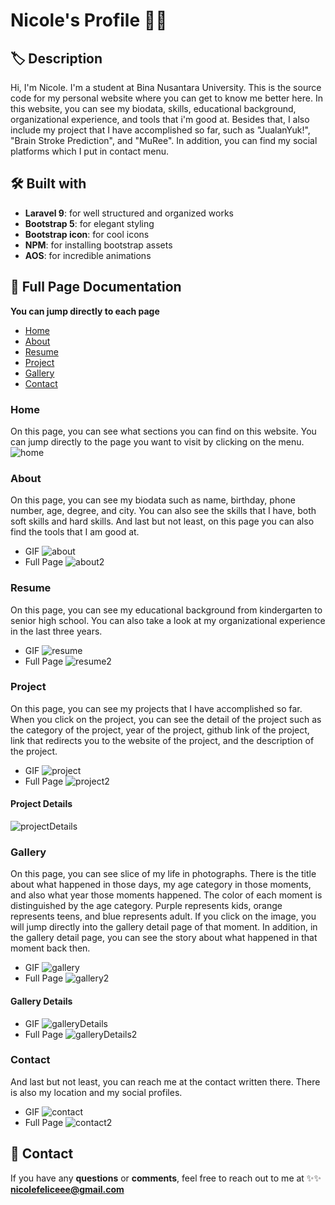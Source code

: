 # Nicole's Profile 👧🍰

## 🏷 Description
Hi, I'm Nicole. I'm a student at Bina Nusantara University. This is the source code for my personal website where you can get to know me better here. In this website, you can see my biodata, skills, educational background, organizational experience, and tools that i'm good at. Besides that, I also include my project that I have accomplished so far, such as "JualanYuk!", "Brain Stroke Prediction", and "MuRee". In addition, you can find my social platforms which I put in contact menu.

## 🛠️ Built with
- **Laravel 9**: for well structured and organized works
- **Bootstrap 5**: for elegant styling
- **Bootstrap icon**: for cool icons
- **NPM**: for installing bootstrap assets
- **AOS**: for incredible animations 

## 📸 Full Page Documentation
**You can jump directly to each page**
- [Home](#home)
- [About](#about)
- [Resume](#resume)
- [Project](#project)
- [Gallery](#gallery)
- [Contact](#contact)

### Home
On this page, you can see what sections you can find on this website. You can jump directly to the page you want to visit by clicking on the menu.
![home](https://github.com/nicolefeliceee/MyProfile/blob/main/public/sl3/readme/fullPage/Home.png)
### About
On this page, you can see my biodata such as name, birthday, phone number, age, degree, and city. You can also see the skills that I have, both soft skills and hard skills. And last but not least, on this page you can also find the tools that I am good at.
- GIF
![about](https://github.com/nicolefeliceee/MyProfile/blob/main/public/sl3/readme/gif/About.gif)
- Full Page
![about2](https://github.com/nicolefeliceee/MyProfile/blob/main/public/sl3/readme/fullPage/About.png)
### Resume
On this page, you can see my educational background from kindergarten to senior high school. You can also take a look at my organizational experience in the last three years.
- GIF
![resume](https://github.com/nicolefeliceee/MyProfile/blob/main/public/sl3/readme/gif/Resume.gif)
- Full Page
![resume2](https://github.com/nicolefeliceee/MyProfile/blob/main/public/sl3/readme/fullPage/Resume.png)
### Project
On this page, you can see my projects that I have accomplished so far. When you click on the project, you can see the detail of the project such as the category of the project, year of the project, github link of the project, link that redirects you to the website of the project, and the description of the project. 
- GIF
![project](https://github.com/nicolefeliceee/MyProfile/blob/main/public/sl3/readme/gif/Project.gif)
- Full Page
![project2](https://github.com/nicolefeliceee/MyProfile/blob/main/public/sl3/readme/fullPage/Project.png)
#### Project Details
![projectDetails](https://github.com/nicolefeliceee/MyProfile/blob/main/public/sl3/readme/fullPage/ProjectDetail.png)
### Gallery
On this page, you can see slice of my life in photographs. There is the title about what happened in those days, my age category in those moments, and also what year those moments happened. The color of each moment is distinguished by the age category. Purple represents kids, orange represents teens, and blue represents adult. If you click on the image, you will jump directly into the gallery detail page of that moment. In addition, in the gallery detail page, you can see the story about what happened in that moment back then.
- GIF
![gallery](https://github.com/nicolefeliceee/MyProfile/blob/main/public/sl3/readme/gif/Gallery.gif)
- Full Page
![gallery2](https://github.com/nicolefeliceee/MyProfile/blob/main/public/sl3/readme/fullPage/Gallery.png)
#### Gallery Details
- GIF
![galleryDetails](https://github.com/nicolefeliceee/MyProfile/blob/main/public/sl3/readme/gif/GalleryDetail.gif)
- Full Page
![galleryDetails2](https://github.com/nicolefeliceee/MyProfile/blob/main/public/sl3/readme/fullPage/GalleryDetail.png)
### Contact
And last but not least, you can reach me at the contact written there. There is also my location and my social profiles.
- GIF
![contact](https://github.com/nicolefeliceee/MyProfile/blob/main/public/sl3/readme/gif/Contact.gif)
- Full Page
![contact2](https://github.com/nicolefeliceee/MyProfile/blob/main/public/sl3/readme/fullPage/Contact.png)

## 📮 Contact
If you have any **questions** or **comments**, feel free to reach out to me at
✨✨ **nicolefeliceee@gmail.com**



